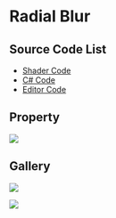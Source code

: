 
# Radial Blur

## Source Code List
- [Shader Code](Shader/RadialBlur.shader)
- [C# Code](RadialBlur.cs)
- [Editor Code](Editor/RadialBlurEditor.cs)


## Property
![](https://raw.githubusercontent.com/QianMo/X-PostProcessing-Gallery/master/Media/Blur/RadialBlurV2/RadialBlurProperty.png)

## Gallery
![](https://raw.githubusercontent.com/QianMo/X-PostProcessing-Gallery/master/Media/Blur/RadialBlurV2/RadialBlur.png)

![](https://raw.githubusercontent.com/QianMo/X-PostProcessing-Gallery/master/Media/Blur/RadialBlurV2/RadialBlur.gif)